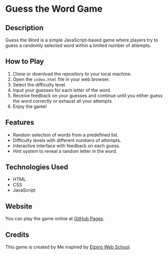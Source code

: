 # Guess the Word Game

## Description

Guess the Word is a simple JavaScript-based game where players try to guess a randomly selected word within a limited number of attempts.

## How to Play

1. Clone or download the repository to your local machine.
2. Open the `index.html` file in your web browser.
3. Select the difficulty level.
4. Input your guesses for each letter of the word.
5. Receive feedback on your guesses and continue until you either guess the word correctly or exhaust all your attempts.
6. Enjoy the game!

## Features

- Random selection of words from a predefined list.
- Difficulty levels with different numbers of attempts.
- Interactive interface with feedback on each guess.
- Hint system to reveal a random letter in the word.

## Technologies Used

- HTML
- CSS
- JavaScript

## Website

You can play the game online at [GitHub Pages](https://abdulaziz-m895.github.io/Guess-the-Word-Game/).

## Credits

This game is created by Me inspired by [Elzero Web School](https://github.com/ElzeroWebSchool).
